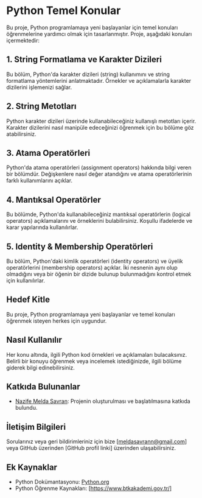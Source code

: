 # Python Temel Konular

Bu proje, Python programlamaya yeni başlayanlar için temel konuları öğrenmelerine yardımcı olmak için tasarlanmıştır. Proje, aşağıdaki konuları içermektedir:

## 1. String Formatlama ve Karakter Dizileri

Bu bölüm, Python'da karakter dizileri (string) kullanımını ve string formatlama yöntemlerini anlatmaktadır. Örnekler ve açıklamalarla karakter dizilerini işlemenizi sağlar.

## 2. String Metotları

Python karakter dizileri üzerinde kullanabileceğiniz kullanışlı metotları içerir. Karakter dizilerini nasıl manipüle edeceğinizi öğrenmek için bu bölüme göz atabilirsiniz.

## 3. Atama Operatörleri

Python'da atama operatörleri (assignment operators) hakkında bilgi veren bir bölümdür. Değişkenlere nasıl değer atandığını ve atama operatörlerinin farklı kullanımlarını açıklar.

## 4. Mantıksal Operatörler

Bu bölümde, Python'da kullanabileceğiniz mantıksal operatörlerin (logical operators) açıklamalarını ve örneklerini bulabilirsiniz. Koşullu ifadelerde ve karar yapılarında kullanılırlar.

## 5. Identity & Membership Operatörleri

Bu bölüm, Python'daki kimlik operatörleri (identity operators) ve üyelik operatörlerini (membership operators) açıklar. İki nesnenin aynı olup olmadığını veya bir öğenin bir dizide bulunup bulunmadığını kontrol etmek için kullanılırlar.

## Hedef Kitle

Bu proje, Python programlamaya yeni başlayanlar ve temel konuları öğrenmek isteyen herkes için uygundur.

## Nasıl Kullanılır

Her konu altında, ilgili Python kod örnekleri ve açıklamaları bulacaksınız. Belirli bir konuyu öğrenmek veya incelemek istediğinizde, ilgili bölüme giderek bilgi edinebilirsiniz.

## Katkıda Bulunanlar

- [Nazife Melda Savran](https://github.com/kullanici-adi): Projenin oluşturulması ve başlatılmasına katkıda bulundu.



## İletişim Bilgileri

Sorularınız veya geri bildirimleriniz için bize [meldasavrann@gmail.com] veya GitHub üzerinden [GitHub profil linki] üzerinden ulaşabilirsiniz.

## Ek Kaynaklar

- Python Dokümantasyonu: [Python.org](https://docs.python.org/)
- Python Öğrenme Kaynakları: [https://www.btkakademi.gov.tr/]
